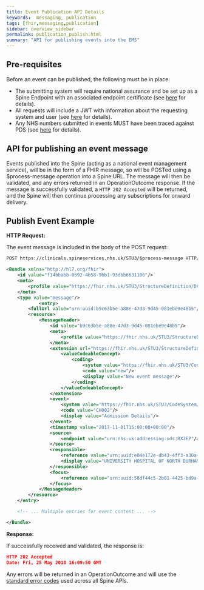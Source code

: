 ```yaml
---
title: Event Publication API Details
keywords:  messaging, publication
tags: [fhir,messaging,publication]
sidebar: overview_sidebar
permalink: publication_publish.html
summary: "API for publishing events into the EMS"
---
```


## Pre-requisites ##

Before an event can be published, the following must be in place:

- The submitting system will require national assurance and be set up as a Spine Endpoint with an associated endpoint certificate (see [here](https://developer.nhs.uk/apis/spine-core/build_endpoints.html) for details).
- All requests will include a JWT with information about the requesting system and user (see [here](https://developer.nhs.uk/apis/spine-core/security_jwt.html) for details).
- Any NHS numbers submitted in events MUST have been traced against PDS (see [here](https://developer.nhs.uk/apis/spine-core/pds_overview.html) for details).

## API for publishing an event message ##

Events published into the Spine (acting as a national event management service), will be in the form of a FHIR message, so will be POSTed using a $process-message operation into a Spine URL. The message will then be validated, and any errors returned in an OperationOutcome response. If the message is successfully validated, a ```HTTP 202 Accepted``` will be returned, and the Spine will then continue processing any subscriptions for onward delivery.

## Publish Event Example ##

**HTTP Request:**

The event message is included in the body of the POST request:

```xml
POST https://clinicals.spineservices.nhs.uk/STU3/$process-message HTTP/1.1

<Bundle xmlns="http://hl7.org/fhir">
	<id value="f14bbabb-0592-4b58-96b1-93dbb6631106"/>
	<meta>
		<profile value="https://fhir.nhs.uk/STU3/StructureDefinition/DCH-Bundle-1"/>
	</meta>
	<type value="message"/>
			<entry>
		<fullUrl value="urn:uuid:b9c63b5e-a88e-47d3-9d45-081ebe9e48b5"/>
		<resource>
			<MessageHeader>
				<id value="b9c63b5e-a88e-47d3-9d45-081ebe9e48b5"/>
				<meta>
					<profile value="https://fhir.nhs.uk/STU3/StructureDefinition/DCH-MessageHeader-1"/>
				</meta>
				<extension url="https://fhir.nhs.uk/STU3/StructureDefinition/Extension-DCH-MessageEventType-1">
					<valueCodeableConcept>
						<coding>
							<system value="https://fhir.nhs.uk/STU3/CodeSystem/DCH-MessageEventType-1"/>
							<code value="new"/>
							<display value="New event message"/>
						</coding>
					</valueCodeableConcept>
				</extension>
				<event>
					<system value="https://fhir.nhs.uk/STU3/CodeSystem/DCH-ChildHealthEventType-1"/>
					<code value="CH002"/>
					<display value="Admission Details"/>
				</event>
				<timestamp value="2017-11-01T15:00:00+00:00"/>
				<source>
					<endpoint value="urn:nhs-uk:addressing:ods:RX3EP"/>
				</source>
				<responsible>
					<reference value="urn:uuid:e04e172e-db43-4ff3-a30a-9d574f693d96"/>
					<display value="UNIVERSITY HOSPITAL OF NORTH DURHAM"/>
				</responsible>
				<focus>
					<reference value="urn:uuid:58df44c5-2b01-4425-bd9a-985ac73152d0"/>
				</focus>
			</MessageHeader>
		</resource>
	</entry>

	<!-- ... Multiple entries for event content ... -->

</Bundle>
```

**Response:**

If successfully received and validated, the response is:

```json
HTTP 202 Accepted
Date: Fri, 25 May 2018 16:09:50 GMT
```

Any errors will be returned in an OperationOutcome and will use the [standard error codes](https://developer.nhs.uk/apis/spine-core/resources_error_handling.html) used across all Spine APIs.

